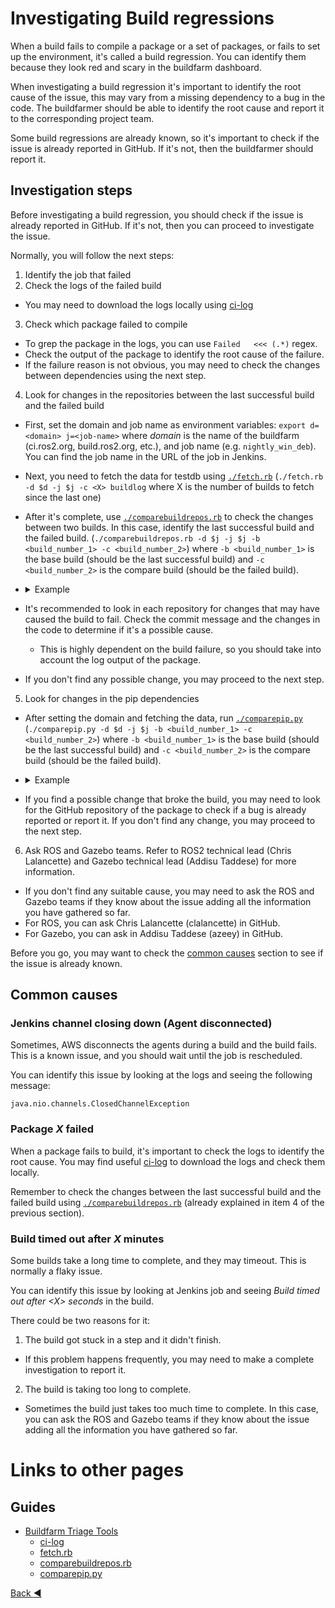 # Investigating Build regressions

When a build fails to compile a package or a set of packages, or fails to set up the environment, it's called a build regression. You can identify them because they look red and scary in the buildfarm dashboard.

When investigating a build regression it's important to identify the root cause of the issue, this may vary from a missing dependency to a bug in the code. The buildfarmer should be able to identify the root cause and report it to the corresponding project team.

Some build regressions are already known, so it's important to check if the issue is already reported in GitHub. If it's not, then the buildfarmer should report it.


## Investigation steps

Before investigating a build regression, you should check if the issue is already reported in GitHub. If it's not, then you can proceed to investigate the issue.

Normally, you will follow the next steps:

1. Identify the job that failed
2. Check the logs of the failed build
  * You may need to download the logs locally using [ci-log](./buildfarmer_triage_tools.md#ci-log)
3. Check which package failed to compile
  * To grep the package in the logs, you can use `Failed   <<< (.*)` regex.
  * Check the output of the package to identify the root cause of the failure.
  * If the failure reason is not obvious, you may need to check the changes between dependencies using the next step.
4. Look for changes in the repositories between the last successful build and the failed build
  * First, set the domain and job name as environment variables: `export d=<domain> j=<job-name>` where _domain_ is the name of the buildfarm (ci.ros2.org, build.ros2.org, etc.), and job name (e.g. `nightly_win_deb`). You can find the job name in the URL of the job in Jenkins.
  * Next, you need to fetch the data for testdb using [`./fetch.rb`](./buildfarmer_triage_tools.md#fetchrb) (`./fetch.rb -d $d -j $j -c <X> buildlog` where X is the number of builds to fetch since the last one)
  * After it's complete, use [`./comparebuildrepos.rb`](./buildfarmer_triage_tools.md#comparebuildreposrb) to check the changes between two builds. In this case, identify the last successful build and the failed build. (`./comparebuildrepos.rb -d $j -j $j -b <build_number_1> -c <build_number_2>`) where `-b <build_number_1>` is the base build (should be the last successful build) and `-c <build_number_2>` is the compare build (should be the failed build).
  * <details><summary>Example</summary>
    
    Check differences between build 100 and 101 of the `nightly_win_deb` job in the `ci.ros2.org` buildfarm:

    ```bash
    export d=ci.ros2.org j=nightly_win_deb
    ./fetch.rb -d $d -j $j -c 2 buildlog # Supposing the last build was 101
    ./comparebuildrepos.rb -d $d -j $j -b 100 -c 101
    ```

    </details>
  * It's recommended to look in each repository for changes that may have caused the build to fail. Check the commit message and the changes in the code to determine if it's a possible cause.
    * This is highly dependent on the build failure, so you should take into account the log output of the package.
  * If you don't find any possible change, you may proceed to the next step.
5. Look for changes in the pip dependencies
  * After setting the domain and fetching the data, run [`./comparepip.py`](./buildfarmer_triage_tools.md#comparepippy) (`./comparepip.py -d $d -j $j -b <build_number_1> -c <build_number_2>`) where `-b <build_number_1>` is the base build (should be the last successful build) and `-c <build_number_2>` is the compare build (should be the failed build).
  * <details><summary>Example</summary>
    
    Check differences between build 100 and 101 of the `nightly_win_deb` job in the `ci.ros2.org` buildfarm:

    ```bash
    export d=ci.ros2.org j=nightly_win_deb
    ./fetch.rb -d $d -j $j -c 2 buildlog # Supposing the last build was 101
    ./comparepip.py -d $d -j $j -b 100 -c 101
    ```

    </details>
  * If you find a possible change that broke the build, you may need to look for the GitHub repository of the package to check if a bug is already reported or report it. If you don't find any change, you may proceed to the next step.
6. Ask ROS and Gazebo teams. Refer to ROS2 technical lead (Chris Lalancette) and Gazebo technical lead (Addisu Taddese) for more information.
  * If you don't find any suitable cause, you may need to ask the ROS and Gazebo teams if they know about the issue adding all the information you have gathered so far.
  * For ROS, you can ask Chris Lalancette (clalancette) in GitHub.
  * For Gazebo, you can ask in Addisu Taddese (azeey) in GitHub.

Before you go, you may want to check the [common causes](#common-causes) section to see if the issue is already known.

## Common causes

### Jenkins channel closing down (Agent disconnected)

Sometimes, AWS disconnects the agents during a build and the build fails. This is a known issue, and you should wait until the job is rescheduled.

You can identify this issue by looking at the logs and seeing the following message:

```
java.nio.channels.ClosedChannelException
```

### Package *X* failed

When a package fails to build, it's important to check the logs to identify the root cause. You may find useful [ci-log](./buildfarmer_triage_tools.md#ci-log) to download the logs and check them locally.

Remember to check the changes between the last successful build and the failed build using [`./comparebuildrepos.rb`](./buildfarmer_triage_tools.md#comparebuildreposrb) (already explained in item 4 of the previous section).

### Build timed out after *X* minutes

Some builds take a long time to complete, and they may timeout. This is normally a flaky issue.

You can identify this issue by looking at Jenkins job and seeing _Build timed out after \<X> seconds_ in the build.

There could be two reasons for it:
1. The build got stuck in a step and it didn't finish.
  * If this problem happens frequently, you may need to make a complete investigation to report it.
2. The build is taking too long to complete.
  * Sometimes the build just takes too much time to complete. In this case, you can ask the ROS and Gazebo teams if they know about the issue adding all the information you have gathered so far.

# Links to other pages

## Guides

* [Buildfarm Triage Tools](./buildfarmer_triage_tools.md)
  * [ci-log](./buildfarmer_triage_tools.md#ci-log)
  * [fetch.rb](./buildfarmer_triage_tools.md#fetchrb)
  * [comparebuildrepos.rb](./buildfarmer_triage_tools.md#comparebuildreposrb)
  * [comparepip.py](./buildfarmer_triage_tools.md#comparepippy)

[Back :arrow_backward: ](../index.md)
